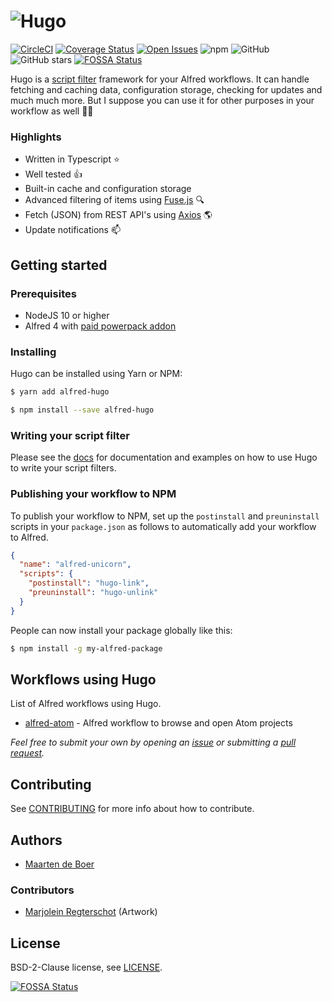 # ![Hugo](https://cdn.rawgit.com/cloudstek/alfred-hugo/master/media/logo-hugo.svg)

[![CircleCI](https://img.shields.io/circleci/build/github/Cloudstek/alfred-hugo.svg)](https://circleci.com/gh/Cloudstek/alfred-hugo) [![Coverage Status](https://coveralls.io/repos/github/Cloudstek/alfred-hugo/badge.svg?branch=master)](https://coveralls.io/github/Cloudstek/alfred-hugo?branch=master) [![Open Issues](https://img.shields.io/github/issues/Cloudstek/alfred-hugo.svg)](https://github.com/Cloudstek/alfred-hugo/issues) ![npm](https://img.shields.io/npm/dt/alfred-hugo.svg) ![GitHub](https://img.shields.io/github/license/Cloudstek/alfred-hugo.svg) ![GitHub stars](https://img.shields.io/github/stars/Cloudstek/alfred-hugo.svg)
[![FOSSA Status](https://app.fossa.io/api/projects/git%2Bgithub.com%2FCloudstek%2Falfred-hugo.svg?type=shield)](https://app.fossa.io/projects/git%2Bgithub.com%2FCloudstek%2Falfred-hugo?ref=badge_shield)

Hugo is a [script filter](https://www.alfredapp.com/help/workflows/inputs/script-filter/) framework for your Alfred workflows. It can handle fetching and caching data, configuration storage, checking for updates and much much more. But I suppose you can use it for other purposes in your workflow as well :man_shrugging:

### Highlights

* Written in Typescript :star:
* Well tested :thumbsup:
* Built-in cache and configuration storage
* Advanced filtering of items using [Fuse.js](http://fusejs.io) :mag:
* Fetch (JSON) from REST API's using [Axios](https://github.com/axios/axios) :earth_americas:
* Update notifications :mailbox:

## Getting started

### Prerequisites

* NodeJS 10 or higher
* Alfred 4 with [paid powerpack addon](https://www.alfredapp.com/powerpack/buy/)

### Installing

Hugo can be installed using Yarn or NPM:

```bash
$ yarn add alfred-hugo
```

```bash
$ npm install --save alfred-hugo
```

### Writing your script filter

Please see the [docs](./docs) for documentation and examples on how to use Hugo to write your script filters.

### Publishing your workflow to NPM

To publish your workflow to NPM, set up the `postinstall` and `preuninstall` scripts in your `package.json` as follows to automatically add your workflow to Alfred.

```json
{
  "name": "alfred-unicorn",
  "scripts": {
    "postinstall": "hugo-link",
    "preuninstall": "hugo-unlink"
  }
}
```

People can now install your package globally like this:

```bash
$ npm install -g my-alfred-package
```

## Workflows using Hugo

List of Alfred workflows using Hugo. 

* [alfred-atom](https://github.com/Cloudstek/alfred-atom) - Alfred workflow to browse and open Atom projects

*Feel free to submit your own by opening an [issue](https://github.com/Cloudstek/alfred-hugo/issues) or submitting a [pull request](https://github.com/Cloudstek/alfred-hugo/pulls).*

## Contributing

See [CONTRIBUTING](CONTRIBUTING.md) for more info about how to contribute.

## Authors

* [Maarten de Boer](https://github.com/mdeboer)

### Contributors 
* [Marjolein Regterschot](https://github.com/rmarjolein) (Artwork)

## License

BSD-2-Clause license, see [LICENSE](LICENSE).


[![FOSSA Status](https://app.fossa.io/api/projects/git%2Bgithub.com%2FCloudstek%2Falfred-hugo.svg?type=large)](https://app.fossa.io/projects/git%2Bgithub.com%2FCloudstek%2Falfred-hugo?ref=badge_large)
